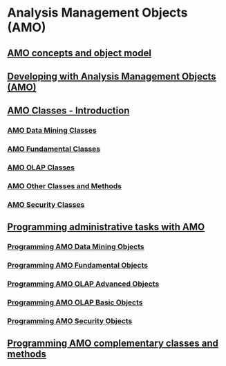 # Analysis Management Objects (AMO)

## [AMO concepts and object model](amo-concepts-and-object-model.md)
## [Developing with Analysis Management Objects (AMO)](developing-with-analysis-management-objects-amo.md)

## [AMO Classes - Introduction](amo-classes-introduction.md)
### [AMO Data Mining Classes](amo-data-mining-classes.md)
### [AMO Fundamental Classes](amo-fundamental-classes.md)
### [AMO OLAP Classes](amo-olap-classes.md)
### [AMO Other Classes and Methods](amo-other-classes-and-methods.md)
### [AMO Security Classes](amo-security-classes.md)

## [Programming administrative tasks with AMO](programming-administrative-tasks-with-amo.md)
### [Programming AMO Data Mining Objects](programming-amo-data-mining-objects.md)
### [Programming AMO Fundamental Objects](programming-amo-fundamental-objects.md)
### [Programming AMO OLAP Advanced Objects](programming-amo-olap-advanced-objects.md)
### [Programming AMO OLAP Basic Objects](programming-amo-olap-basic-objects.md)
### [Programming AMO Security Objects](programming-amo-security-objects.md)

## [Programming AMO complementary classes and methods](programming-amo-complementary-classes-and-methods.md)